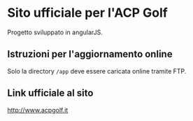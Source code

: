 # Sito ufficiale per l'ACP Golf

Progetto sviluppato in angularJS.

## Istruzioni per l'aggiornamento online

Solo la directory `/app` deve essere caricata online tramite FTP.


## Link ufficiale al sito

http://www.acpgolf.it

